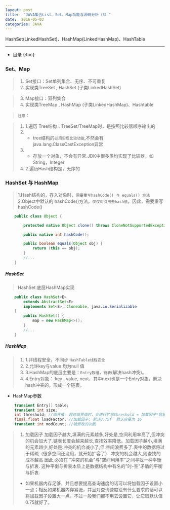 ```yaml
---
layout: post
title:  "JAVA集合List、Set、Map功能与源码分析（3）"
date:  2016-05-03
categories: JAVA
---
```


HashSet(LinkedHashSet)、HashMap(LinkedHashMap)、HashTable

---

- 目录
{:toc}

### Set、Map

> 1. Set接口：Set单列集合、无序、不可重复 
> 2. 实现类TreeSet , HashSet (子类LinkedHashSet)          

> 3. Map接口：双列集合
> 4. 实现类TreeMap , HashMap (子类LinkedHashMap)、Hashtable 

> `注意`：

>  1. 1.遍历 Tree结构：TreeSet/TreeMap时，是按照比较器顺序输出的
>  2. - tree结构的`必须实现比较功能`,不然会有java.lang.ClassCastException异常
>  3. - 存放一个对象，不会有异常.JDK中很多类均实现了比较器，如String，Integer
>  4. 2.遍历Hash结构是，无序的

### HashSet 与 HashMap

> 1.Hash结构的，存入对象时，`需要重写hashCode() 与 equals() 方法 `
> 2.Object中默认的 hashCode()方法，`仅仅对引用去hash值`，因此，需要重写hashCode()

```java
	public class Object {

		protected native Object clone() throws CloneNotSupportedException;

		public native int hashCode();

		public boolean equals(Object obj) {
			return (this == obj);
		}
		//...
	}
```

##### HashSet

> HashSet:底层HashMap实现

```java
	public class HashSet<E>
		extends AbstractSet<E>
		implements Set<E>, Cloneable, java.io.Serializable
	{
		public HashSet() {
			map = new HashMap<>();
		}
		//...
	}
```

##### HashMap

> 1. 1.非线程安全，不同步  `HashTable线程安全`
> 2. 2.允许key与value 均为null 值
> 3. 3.HashMap的底层主要是：`Entry数组`，`链表`(解决hash冲突)。
> 4. 4.Entry对象： key , value, next，其中next也是一个Entry对象，解决hash冲突的，形成一个链表。

- HashMap参数

```java
	transient Entry[] table; 
	transient int size;
	int threshold; //临界值: 超过临界值时，会进行扩容threshold = 加载因子*容量
	final float loadFactor; //加载因子: 默认0.75f  默认容量为 16
	transient int modCount; //被修改的次数
```
> 1. 加载因子
> 加载因子越大,填满的元素越多,好处是,空间利用率高了,但冲突的机会加大了.链表长度会越来越长,查找效率降低。加载因子越小,填满的元素越少,好处是:冲突的机会减小了,但:空间浪费多了.表中的数据将过于稀疏（很多空间还没用，就开始扩容了）
> 冲突的机会越大,则查找的成本越高
> 因此,必须在 "冲突的机会"与"空间利用率"之间寻找一种平衡与折衷. 这种平衡与折衷本质上是数据结构中有名的"时-空"矛盾的平衡与折衷.
> - 如果机器内存足够，并且想要提高查询速度的话可以将加载因子设置小一点；相反如果机器内存紧张，并且对查询速度没有什么要求的话可以将加载因子设置大一点。不过一般我们都不用去设置它，让它取默认值0.75就好了。

 


